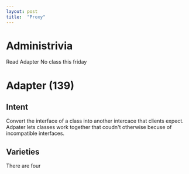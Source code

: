 ```yaml
---
layout: post
title:  "Proxy"
---
```


# Administrivia  
Read Adapter
No class this friday

# Adapter (139)   
## Intent
Convert the interface of a class into another intercace that clients expect. Adpater lets classes work together that coudn't otherwise becuse of incompatible interfaces.

## Varieties
There are four

